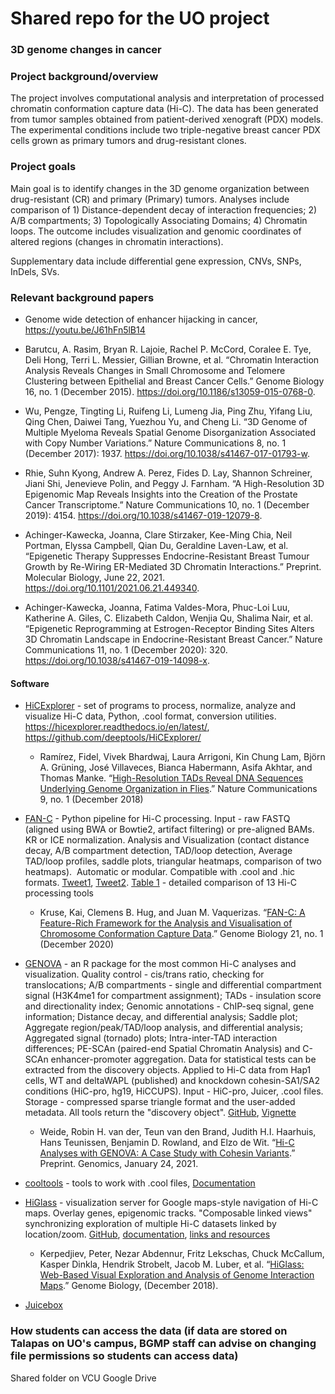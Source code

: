 # Shared repo for the UO project

### 3D genome changes in cancer

### Project background/overview 

The project involves computational analysis and interpretation of processed chromatin conformation capture data (Hi-C). The data has been generated from tumor samples obtained from patient-derived xenograft (PDX) models. The experimental conditions include two triple-negative breast cancer PDX cells grown as primary tumors and drug-resistant clones. 

### Project goals 

Main goal is to identify changes in the 3D genome organization between drug-resistant (CR) and primary (Primary) tumors. Analyses include comparison of 1) Distance-dependent decay of interaction frequencies; 2) A/B compartments; 3) Topologically Associating Domains; 4) Chromatin loops. The outcome includes visualization and genomic coordinates of altered regions (changes in chromatin interactions).

Supplementary data include differential gene expression, CNVs, SNPs, InDels, SVs.

### Relevant background papers 

- Genome wide detection of enhancer hijacking in cancer, https://youtu.be/J61hFn5lB14

- Barutcu, A. Rasim, Bryan R. Lajoie, Rachel P. McCord, Coralee E. Tye, Deli Hong, Terri L. Messier, Gillian Browne, et al. “Chromatin Interaction Analysis Reveals Changes in Small Chromosome and Telomere Clustering between Epithelial and Breast Cancer Cells.” Genome Biology 16, no. 1 (December 2015). https://doi.org/10.1186/s13059-015-0768-0.

- Wu, Pengze, Tingting Li, Ruifeng Li, Lumeng Jia, Ping Zhu, Yifang Liu, Qing Chen, Daiwei Tang, Yuezhou Yu, and Cheng Li. “3D Genome of Multiple Myeloma Reveals Spatial Genome Disorganization Associated with Copy Number Variations.” Nature Communications 8, no. 1 (December 2017): 1937. https://doi.org/10.1038/s41467-017-01793-w.

- Rhie, Suhn Kyong, Andrew A. Perez, Fides D. Lay, Shannon Schreiner, Jiani Shi, Jenevieve Polin, and Peggy J. Farnham. “A High-Resolution 3D Epigenomic Map Reveals Insights into the Creation of the Prostate Cancer Transcriptome.” Nature Communications 10, no. 1 (December 2019): 4154. https://doi.org/10.1038/s41467-019-12079-8.

- Achinger-Kawecka, Joanna, Clare Stirzaker, Kee-Ming Chia, Neil Portman, Elyssa Campbell, Qian Du, Geraldine Laven-Law, et al. “Epigenetic Therapy Suppresses Endocrine-Resistant Breast Tumour Growth by Re-Wiring ER-Mediated 3D Chromatin Interactions.” Preprint. Molecular Biology, June 22, 2021. https://doi.org/10.1101/2021.06.21.449340.

- Achinger-Kawecka, Joanna, Fatima Valdes-Mora, Phuc-Loi Luu, Katherine A. Giles, C. Elizabeth Caldon, Wenjia Qu, Shalima Nair, et al. “Epigenetic Reprogramming at Estrogen-Receptor Binding Sites Alters 3D Chromatin Landscape in Endocrine-Resistant Breast Cancer.” Nature Communications 11, no. 1 (December 2020): 320. https://doi.org/10.1038/s41467-019-14098-x.

#### Software

- [HiCExplorer](https://github.com/deeptools/HiCExplorer/) - set of programs to process, normalize, analyze and visualize Hi-C data, Python, .cool format, conversion utilities. https://hicexplorer.readthedocs.io/en/latest/, https://github.com/deeptools/HiCExplorer/
    - Ramírez, Fidel, Vivek Bhardwaj, Laura Arrigoni, Kin Chung Lam, Björn A. Grüning, José Villaveces, Bianca Habermann, Asifa Akhtar, and Thomas Manke. “[High-Resolution TADs Reveal DNA Sequences Underlying Genome Organization in Flies](https://doi.org/10.1038/s41467-017-02525-w).” Nature Communications 9, no. 1 (December 2018) 

- [FAN-C](https://github.com/vaquerizaslab/fanc) - Python pipeline for Hi-C processing. Input - raw FASTQ (aligned using BWA or Bowtie2, artifact filtering) or pre-aligned BAMs. KR or ICE normalization. Analysis and Visualization (contact distance decay, A/B compartment detection, TAD/loop detection, Average TAD/loop profiles, saddle plots, triangular heatmaps, comparison of two heatmaps).  Automatic or modular. Compatible with .cool and .hic formats. [Tweet1](https://twitter.com/vaquerizas_lab/status/1225011187668209664?s=20), [Tweet2](https://twitter.com/vaquerizasjm/status/1339937903473025027?s=20). [Table 1](https://genomebiology.biomedcentral.com/articles/10.1186/s13059-020-02215-9/tables/1) - detailed comparison of 13 Hi-C processing tools
    - Kruse, Kai, Clemens B. Hug, and Juan M. Vaquerizas. “[FAN-C: A Feature-Rich Framework for the Analysis and Visualisation of Chromosome Conformation Capture Data](https://doi.org/10.1186/s13059-020-02215-9).” Genome Biology 21, no. 1 (December 2020)
    
- [GENOVA](https://github.com/dewitlab/GENOVA) - an R package for the most common Hi-C analyses and visualization. Quality control - cis/trans ratio, checking for translocations; A/B compartments - single and differential compartment signal (H3K4me1 for compartment assignment); TADs - insulation score and directionality index; Genomic annotations - ChIP-seq signal, gene information; Distance decay, and differential analysis; Saddle plot; Aggregate region/peak/TAD/loop analysis, and differential analysis; Aggregated signal (tornado) plots; Intra-inter-TAD interaction differences; PE-SCAn (paired-end Spatial Chromatin Analysis) and C-SCAn enhancer-promoter aggregation. Data for statistical tests can be extracted from the discovery objects. Applied to Hi-C data from Hap1 cells, WT and deltaWAPL (published) and knockdown cohesin-SA1/SA2 conditions (HiC-pro, hg19, HiCCUPS). Input - HiC-pro, Juicer, .cool files. Storage - compressed sparse triangle format and the user-added metadata. All tools return the "discovery object". [GitHub](https://github.com/dewitlab/GENOVA), [Vignette](https://github.com/robinweide/GENOVA/blob/master/vignettes/GENOVA_vignette.pdf)
    - Weide, Robin H. van der, Teun van den Brand, Judith H.I. Haarhuis, Hans Teunissen, Benjamin D. Rowland, and Elzo de Wit. “[Hi-C Analyses with GENOVA: A Case Study with Cohesin Variants](https://doi.org/10.1101/2021.01.22.427620).” Preprint. Genomics, January 24, 2021.
    
- [cooltools](https://github.com/mirnylab/cooltools) - tools to work with .cool files, [Documentation](https://cooltools.readthedocs.io/en/latest/)

- [HiGlass](http://higlass.io/) - visualization server for Google maps-style navigation of Hi-C maps. Overlay genes, epigenomic tracks. "Composable linked views" synchronizing exploration of multiple Hi-C datasets linked by location/zoom. [GitHub](https://github.com/higlass/higlass), [documentation](https://docs.higlass.io/), [links and resources](https://higlass.io/about)
    - Kerpedjiev, Peter, Nezar Abdennur, Fritz Lekschas, Chuck McCallum, Kasper Dinkla, Hendrik Strobelt, Jacob M. Luber, et al. “[HiGlass: Web-Based Visual Exploration and Analysis of Genome Interaction Maps](https://doi.org/10.1186/s13059-018-1486-1).” Genome Biology, (December 2018).

- [Juicebox](https://aidenlab.org/juicebox/)

### How students can access the data (if data are stored on Talapas on UO's campus, BGMP staff can advise on changing file permissions so students can access data) 

Shared folder on VCU Google Drive

<!--
https://docs.google.com/forms/d/e/1FAIpQLSfPzrasa7hkQx45EDUe5fx1sqzLQPQNJw6Az9J6gwWS_u-wrg/viewform

# E-mail

From: Stacey Wagner <sdwagner@uoregon.edu>
Subject: [EXTERNAL] data for UO bioinformatics group projects
Date: August 23, 2021 at 3:43:44 PM EDT
To: Mikhail Dozmorov <mikhail.dozmorov@vcuhealth.org>

Hi Mikhail,

I hope all is well with you. Below if information about our student group projects if you are interested this round.

Best,
Stacey

Greetings from the University of Oregon Bioinformatics and Genomics Master’s Track, in the Knight Campus Graduate Internship Program!

Our newest cohort of 25 master’s students have been working hard this summer, balancing a mix of in-person and remote work.
 
We are seeking data for the students' group projects. Have a project sitting on the back-burner? Swamped with COVID data? Need initial data exploration on a new project? Our students can help!
 
If you would like to contribute data, please see https://bioinformatics.uoregon.edu/partners/student-projects/ for complete details. 
To submit a project for consideration, please fill out this form  The project description for will ask you to provide contact information for a project mentor, define the goals of the project, provide instructions for students about how to access the data, and list relevant papers from the field’s literature. 
See attached examples from previous years.
Please submit project descriptions no later than September 3rd.
 
Feel free to forward this email to colleagues who may also be interested.


---------------------------------
Stacey Wagner, PhD 
Director | Quantitative Life Science Tracks
Graduate Internship Program
Phil and Penny Knight Campus for Accelerating Scientific Impact
sdwagner@uoregon.edu 
internship.uoregon.edu
she/her/hers
-->





